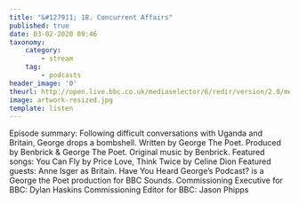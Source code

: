 ```yaml
---
title: "&#127911; 18. Concurrent Affairs"
published: true
date: 03-02-2020 09:46
taxonomy:
    category:
        - stream
    tag:
        - podcasts
header_image: '0'
theurl: http://open.live.bbc.co.uk/mediaselector/6/redir/version/2.0/mediaset/audio-nondrm-download/proto/http/vpid/p07vstf0.mp3
image: artwork-resized.jpg
template: listen
--- 
```

Episode summary: Following difficult conversations with Uganda and Britain, George drops a bombshell. Written by George The Poet. Produced by Benbrick & George The Poet. Original music by Benbrick. Featured songs: You Can Fly by Price Love, Think Twice by Celine Dion Featured guests: Anne Isger as Britain. Have You Heard George’s Podcast? is a George the Poet production for BBC Sounds. Commissioning Executive for BBC: Dylan Haskins Commissioning Editor for BBC: Jason Phipps
